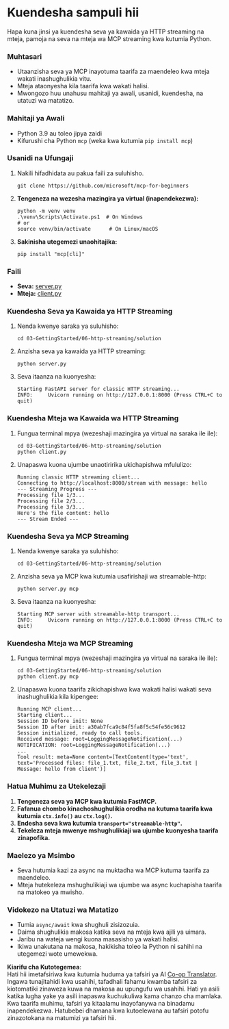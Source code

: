 <!--
CO_OP_TRANSLATOR_METADATA:
{
  "original_hash": "4c4da5949611d91b06d8a5d450aae8d6",
  "translation_date": "2025-07-13T21:21:43+00:00",
  "source_file": "03-GettingStarted/06-http-streaming/solution/python/README.md",
  "language_code": "sw"
}
-->
# Kuendesha sampuli hii

Hapa kuna jinsi ya kuendesha seva ya kawaida ya HTTP streaming na mteja, pamoja na seva na mteja wa MCP streaming kwa kutumia Python.

### Muhtasari

- Utaanzisha seva ya MCP inayotuma taarifa za maendeleo kwa mteja wakati inashughulikia vitu.
- Mteja ataonyesha kila taarifa kwa wakati halisi.
- Mwongozo huu unahusu mahitaji ya awali, usanidi, kuendesha, na utatuzi wa matatizo.

### Mahitaji ya Awali

- Python 3.9 au toleo jipya zaidi
- Kifurushi cha Python `mcp` (weka kwa kutumia `pip install mcp`)

### Usanidi na Ufungaji

1. Nakili hifadhidata au pakua faili za suluhisho.

   ```pwsh
   git clone https://github.com/microsoft/mcp-for-beginners
   ```

1. **Tengeneza na wezesha mazingira ya virtual (inapendekezwa):**

   ```pwsh
   python -m venv venv
   .\venv\Scripts\Activate.ps1  # On Windows
   # or
   source venv/bin/activate      # On Linux/macOS
   ```

1. **Sakinisha utegemezi unaohitajika:**

   ```pwsh
   pip install "mcp[cli]"
   ```

### Faili

- **Seva:** [server.py](../../../../../../03-GettingStarted/06-http-streaming/solution/python/server.py)
- **Mteja:** [client.py](../../../../../../03-GettingStarted/06-http-streaming/solution/python/client.py)

### Kuendesha Seva ya Kawaida ya HTTP Streaming

1. Nenda kwenye saraka ya suluhisho:

   ```pwsh
   cd 03-GettingStarted/06-http-streaming/solution
   ```

2. Anzisha seva ya kawaida ya HTTP streaming:

   ```pwsh
   python server.py
   ```

3. Seva itaanza na kuonyesha:

   ```
   Starting FastAPI server for classic HTTP streaming...
   INFO:     Uvicorn running on http://127.0.0.1:8000 (Press CTRL+C to quit)
   ```

### Kuendesha Mteja wa Kawaida wa HTTP Streaming

1. Fungua terminal mpya (wezeshaji mazingira ya virtual na saraka ile ile):

   ```pwsh
   cd 03-GettingStarted/06-http-streaming/solution
   python client.py
   ```

2. Unapaswa kuona ujumbe unaotiririka ukichapishwa mfululizo:

   ```text
   Running classic HTTP streaming client...
   Connecting to http://localhost:8000/stream with message: hello
   --- Streaming Progress ---
   Processing file 1/3...
   Processing file 2/3...
   Processing file 3/3...
   Here's the file content: hello
   --- Stream Ended ---
   ```

### Kuendesha Seva ya MCP Streaming

1. Nenda kwenye saraka ya suluhisho:
   ```pwsh
   cd 03-GettingStarted/06-http-streaming/solution
   ```
2. Anzisha seva ya MCP kwa kutumia usafirishaji wa streamable-http:
   ```pwsh
   python server.py mcp
   ```
3. Seva itaanza na kuonyesha:
   ```
   Starting MCP server with streamable-http transport...
   INFO:     Uvicorn running on http://127.0.0.1:8000 (Press CTRL+C to quit)
   ```

### Kuendesha Mteja wa MCP Streaming

1. Fungua terminal mpya (wezeshaji mazingira ya virtual na saraka ile ile):
   ```pwsh
   cd 03-GettingStarted/06-http-streaming/solution
   python client.py mcp
   ```
2. Unapaswa kuona taarifa zikichapishwa kwa wakati halisi wakati seva inashughulikia kila kipengee:
   ```
   Running MCP client...
   Starting client...
   Session ID before init: None
   Session ID after init: a30ab7fca9c84f5fa8f5c54fe56c9612
   Session initialized, ready to call tools.
   Received message: root=LoggingMessageNotification(...)
   NOTIFICATION: root=LoggingMessageNotification(...)
   ...
   Tool result: meta=None content=[TextContent(type='text', text='Processed files: file_1.txt, file_2.txt, file_3.txt | Message: hello from client')]
   ```

### Hatua Muhimu za Utekelezaji

1. **Tengeneza seva ya MCP kwa kutumia FastMCP.**
2. **Fafanua chombo kinachoshughulikia orodha na kutuma taarifa kwa kutumia `ctx.info()` au `ctx.log()`.**
3. **Endesha seva kwa kutumia `transport="streamable-http"`.**
4. **Tekeleza mteja mwenye mshughulikiaji wa ujumbe kuonyesha taarifa zinapofika.**

### Maelezo ya Msimbo
- Seva hutumia kazi za async na muktadha wa MCP kutuma taarifa za maendeleo.
- Mteja hutekeleza mshughulikiaji wa ujumbe wa async kuchapisha taarifa na matokeo ya mwisho.

### Vidokezo na Utatuzi wa Matatizo

- Tumia `async/await` kwa shughuli zisizozuia.
- Daima shughulikia makosa katika seva na mteja kwa ajili ya uimara.
- Jaribu na wateja wengi kuona masasisho ya wakati halisi.
- Ikiwa unakutana na makosa, hakikisha toleo la Python ni sahihi na utegemezi wote umewekwa.

**Kiarifu cha Kutotegemea**:  
Hati hii imetafsiriwa kwa kutumia huduma ya tafsiri ya AI [Co-op Translator](https://github.com/Azure/co-op-translator). Ingawa tunajitahidi kwa usahihi, tafadhali fahamu kwamba tafsiri za kiotomatiki zinaweza kuwa na makosa au upungufu wa usahihi. Hati ya asili katika lugha yake ya asili inapaswa kuchukuliwa kama chanzo cha mamlaka. Kwa taarifa muhimu, tafsiri ya kitaalamu inayofanywa na binadamu inapendekezwa. Hatubebei dhamana kwa kutoelewana au tafsiri potofu zinazotokana na matumizi ya tafsiri hii.